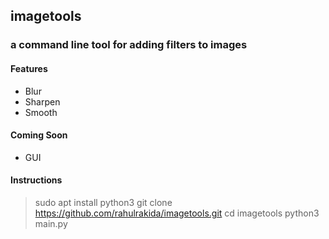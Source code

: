 ## imagetools
### a command line tool for adding filters to images

#### Features
- Blur
- Sharpen
- Smooth

#### Coming Soon
- GUI

#### Instructions

> sudo apt install python3
> git clone https://github.com/rahulrakida/imagetools.git
> cd imagetools
> python3 main.py <operation> <filename>
